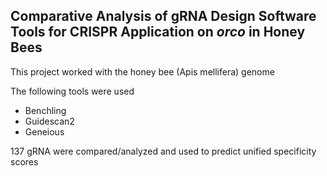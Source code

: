 ## Comparative Analysis of gRNA Design Software Tools for CRISPR Application on *orco* in Honey Bees


This project worked with the honey bee (Apis mellifera) genome 

The following tools were used
- Benchling
- Guidescan2
- Geneious 

137 gRNA were compared/analyzed and used to predict unified specificity scores
